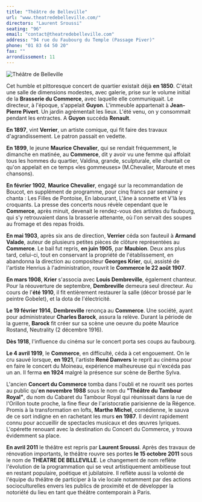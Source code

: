 ```yaml
---
title: "Théâtre de Belleville"
url: "www.theatredebelleville.com/"
directors: "Laurent Sroussi"
seating: "96"
email: "contact@theatredebelleville.com"
address: "94 rue du Faubourg du Temple (Passage Piver)"
phone: "01 83 64 50 20"
fax: ""
arrondissement: 11
---
```


![Théâtre de Belleville](../images/11eme/theatre-de-belleville/theatre-de-belleville-1.jpg)

Cet humble et pittoresque concert de quartier existait déjà **en 1850**. C'était une salle de dimensions modestes, avec galerie, prise sur le volume initial de la **Brasserie du Commerce**, avec laquelle elle communiquait. Le directeur, à l'époque, s'appelait **Guyon**. L'immeuble appartenait à **Jean-Pierre Pivert**. Un jardin agrémentait les lieux. L'été venu, on y consommait pendant les entractes. A **Guyon** succéda **Renault**.
 
**En 1897**, vint **Verrier**, un artiste comique, qui fit faire des travaux d'agrandissement. Le patron passait en vedette. 

**En 1899**, le jeune **Maurice Chevalier**, qui se rendait fréquemment, le dimanche en matinée, au **Commerce**, dit y avoir vu une femme qui affolait tous les hommes du quartier, Valdina, grande, sculpturale, elle chantait ce qu'on appelait en ce temps «les gommeuses» (M.Chevalier, Maroute et mes chansons).
 
**En février 1902**, **Maurice Chevalier**, engagé sur la recommandation de Boucot, en supplément de programme, pour cinq francs par semaine y chanta : Les Filles de Pontoise, En labourant, L'âne à sonnette et V'là les croquants. La presse des concerts nous révèle cependant que le **Commerce**, après minuit, devenait le rendez-vous des artistes du faubourg, qui s'y retrouvaient dans la brasserie attenante, où l'on servait des soupes au fromage et des repas froids.

**En mai 1903**, après six ans de direction, **Verrier** céda son fauteuil à **Armand Valade**, auteur de plusieurs petites pièces de clôture représentées au **Commerce**. Le bail fut repris, **en juin 1905**, par **Maubion**. Deux ans plus tard, celui-ci, tout en conservant la propriété de l'établissement, en abandonna la direction au compositeur **Georges Krier**, qui, assisté de l'artiste Henrius à l'administration, rouvrit le **Commerce le 22 août 1907**.
 
**En mars 1908**, **Krier** s'associa avec **Louis Dembreville**, également chanteur. Pour la réouverture de septembre, **Dembreville** demeura seul directeur. Au cours de l'**été 1910**, il fit entièrement restaurer la salle (décor brossé par le peintre Gobelet), et la dota de l'électricité. 

**Le 19 février 1914**, **Dembreville** renonça au **Commerce**. Une société, ayant pour administrateur **Charles Barock**, assura la relève. Durant la période de la guerre, **Barock** fit créer sur sa scène une oeuvre du poète Maurice Rostand, Neutrality (2 décembre 1916).
 
**Dès 1918**, l'influence du cinéma sur le concert porta ses coups au faubourg. 

**Le 4 avril 1919**, le **Commerce**, en difficulté, céda à cet engouement. On le cru sauvé lorsque, **en 1921**, l'artiste **René Danvers** le reprit au cinéma pour en faire le concert du Moineau, expérience malheureuse qui n'excéda pas un an. Il ferma **en 1924** malgré la présence sur scène de Berthe Sylva.

L'ancien **Concert du Commerce** tomba dans l'oubli et ne rouvrit ses portes au public qu'**en novembre 1988** sous le nom du **"Théâtre du Tambour Royal"**, du nom du Cabaret du Tambour Royal qui réunissait dans la rue de l'Orillon toute proche, la fine fleur de l'aristocratie parisienne de la Régence. Promis à la transformation en lofts, **Marthe Michel**, comédienne, le sauva de ce sort indigne en en rachetant les murs **en 1987**. Il devint rapidement connu pour accueillir de spectacles musicaux et des œuvres lyriques. L'opérette renouant avec la destination du Concert du Commerce, y trouva évidemment sa place.

**En avril 2011** le théâtre est repris par **Laurent Sroussi**. Après des travaux de rénovation importants, le théâtre rouvre ses portes **le 15 octobre 2011** sous le nom de **THEATRE DE BELLEVILLE**. Le changement de nom reflète l'évolution de la programmation qui se veut artistiquement ambitieuse tout en restant populaire, poétique et jubilatoire. Il reflète aussi la volonté de l'équipe du théâtre de participer à la vie locale notamment par des actions socioculturelles envers les publics de proximité et de développer la notoriété du lieu en tant que théâtre contemporain à Paris.


